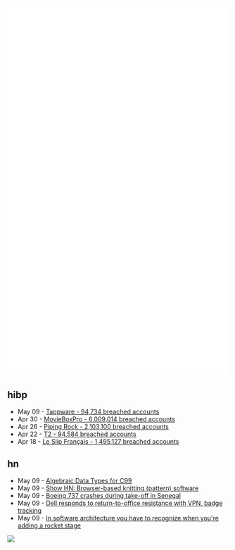 ![Metrics](https://raw.githubusercontent.com/phixion/phixion/master/metrics.svg)

## hibp

<!--
for https://github.com/phixion/phixion/blob/main/.github/workflows/feeds.yml
-->
<!--START_SECTION:haveibeenpwnd-->
- May 09 - [Tappware - 94,734 breached accounts](https://haveibeenpwned.com/PwnedWebsites#Tappware)
- Apr 30 - [MovieBoxPro - 6,009,014 breached accounts](https://haveibeenpwned.com/PwnedWebsites#MovieBoxPro)
- Apr 26 - [Piping Rock - 2,103,100 breached accounts](https://haveibeenpwned.com/PwnedWebsites#PipingRock)
- Apr 22 - [T2 - 94,584 breached accounts](https://haveibeenpwned.com/PwnedWebsites#T2)
- Apr 18 - [Le Slip Français - 1,495,127 breached accounts](https://haveibeenpwned.com/PwnedWebsites#LeSlipFrancais)
<!--END_SECTION:haveibeenpwnd-->

## hn

<!--
for https://github.com/phixion/phixion/blob/main/.github/workflows/feeds.yml
-->
<!--START_SECTION:hn-->
- May 09 - [Algebraic Data Types for C99](https://github.com/Hirrolot/datatype99)
- May 09 - [Show HN: Browser-based knitting (pattern) software](https://github.com/alefore/knit)
- May 09 - [Boeing 737 crashes during take-off in Senegal](https://www.bbc.co.uk/news/articles/ce5ljpnggp4o)
- May 09 - [Dell responds to return-to-office resistance with VPN, badge tracking](https://arstechnica.com/information-technology/2024/05/dell-to-monitor-worker-vpn-use-badge-swipes-to-enforce-office-policy/)
- May 09 - [In software architecture you have to recognize when you're adding a rocket stage](https://toot.cat/@plexus/112403882840794498)
<!--END_SECTION:hn-->

<!--
for https://yhype.me
-->
![](https://hit.yhype.me/github/profile?user_id=13013670)
